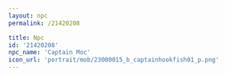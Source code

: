 ```yaml
---
layout: npc
permalink: /21420208

title: Npc
id: '21420208'
npc_name: 'Captain Moc'
icon_url: 'portrait/mob/23000015_b_captainhookfish01_p.png'
---
```

